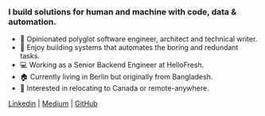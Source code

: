 ### I build solutions for human and machine with code, data & automation.

- 💬 Opinionated polyglot software engineer, architect and technical writer.
- 🤎 Enjoy building systems that automates the boring and redundant tasks.
- 💻 Working as a Senior Backend Engineer at HelloFresh.
- 🏠 Currently living in Berlin but originally from Bangladesh.
- 🎯 Interested in relocating to Canada or remote-anywhere.

[Linkedin](https://www.linkedin.com/in/tawsifaqib/) | [Medium](https://medium.com/@munza) | [GitHub](https://github.com/munza)
